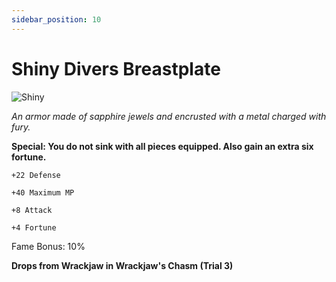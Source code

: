 ```yaml
---
sidebar_position: 10
---
```


# Shiny Divers Breastplate

![Shiny](https://vwiki.valorserver.com/api/item/picture/shiny%20divers%20breastplate)

<i>An armor made of sapphire jewels and encrusted with a metal charged with fury.</i>

**Special: You do not sink with all pieces equipped. Also gain an extra six fortune.**

    +22 Defense
    
    +40 Maximum MP
    
    +8 Attack
    
    +4 Fortune
    
Fame Bonus: 10%

**Drops from Wrackjaw in Wrackjaw's Chasm (Trial 3)**